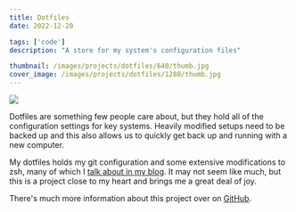 ```yaml
---
title: Dotfiles
date: 2022-12-20

tags: ['code']
description: "A store for my system's configuration files"

thumbnail: /images/projects/dotfiles/640/thumb.jpg
cover_image: /images/projects/dotfiles/1280/thumb.jpg
---
```


![](/images/projects/dotfiles/960/thumb.jpg)

Dotfiles are something few people care about, but they hold all of the configuration settings for key systems. Heavily modified setups need to be backed up and this also allows us to quickly get back up and running with a new computer.

My dotfiles holds my git configuration and some extensive modifications to zsh, many of which I [talk about in my blog](/posts/2023/displaying-git-info-on-prompt/). It may not seem like much, but this is a project close to my heart and brings me a great deal of joy.

There's much more information about this project over on [GitHub](https://github.com/MattMcAdams/dotfiles).
